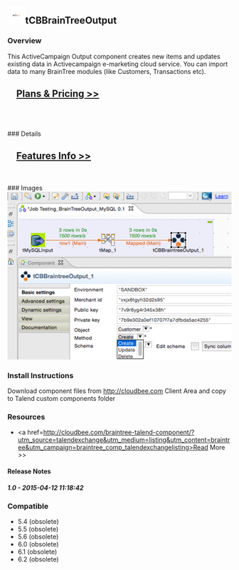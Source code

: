 ## <img src='./logo.jpg' width='40' height='40'>tCBBrainTreeOutput

### Overview
This ActiveCampaign Output component creates new items and updates existing data in Activecampaign e-marketing cloud service.
You can import data to many BrainTree modules (like Customers, Transactions etc).

<h2>&nbsp;&nbsp;&nbsp;&nbsp;<a href="http://cloudbee.com/braintree-talend-component/?utm_source=talendexchange&utm_medium=listing&utm_content=braintree&utm_campaign=braintree_comp_talendexchangelisting"><strong>Plans & Pricing >></strong></a></h2>
</br>
</br>
</br>
### Details
</br>
<h2>&nbsp;&nbsp;&nbsp;&nbsp;<a href="http://cloudbee.com/braintree-talend-component/?utm_source=talendexchange&utm_medium=listing&utm_content=braintree&utm_campaign=braintree_comp_talendexchangelisting"><strong>Features Info >></strong></a></h2>
</br></br>
### Images
<a href='./screenshots/v_1.0__1.jpg'><img src='./screenshots/v_1.0__1.jpg' ></a>


### Install Instructions
Download component files from http://cloudbee.com Client Area and copy to Talend custom components folder
### Resources
 * <a href=http://cloudbee.com/braintree-talend-component/?utm_source=talendexchange&utm_medium=listing&utm_content=braintree&utm_campaign=braintree_comp_talendexchangelisting>Read More >></a>

#### Release Notes

##### 1.0 - 2015-04-12 11:18:42

### Compatible
 -  5.4 (obsolete)
 -   5.5 (obsolete)
 -   5.6 (obsolete)
 -   6.0 (obsolete)
 -   6.1 (obsolete)
 -   6.2 (obsolete)